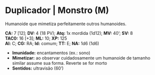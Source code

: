 # Duplicador | Monstro (M)

Humanoide que mimetiza perfeitamente outros humanoides.

**CA:** 7 [12]; **DV:** 4 (18 PV); **Atq:** 1x mordida (1d12); **MV:** 40’; **SV:** 8  
**TAC0:** 16 [+3]; **ML:** 10; **XP:** 125  
**Al:** C; **CG:** RA; **Id:** comum; **TT:** E; **NA:** 1d6 (1d6)

- **Imunidade:** encantamentos (ex.: sono)  
- **Mimetizar:** ao observar cuidadosamente um humanoide de tamanho similar assume sua forma. Reverte se for morto  
- **Sentidos:** ultravisão (60’)
